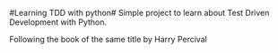 #Learning TDD with python#
Simple project to learn about Test Driven Development with Python. 

Following the book of the same title by Harry Percival